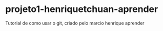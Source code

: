 # projeto1-henriquetchuan-aprender
Tutorial  de como usar o git, criado pelo marcio henrique aprender 
